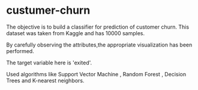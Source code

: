# custumer-churn
The objective is to build a classifier for prediction of customer churn.
This dataset was taken from Kaggle and has 10000 samples.

By carefully observing the attributes,the appropriate visualization has been performed.

The target variable here is 'exited'.

Used algorithms like Support Vector Machine , Random Forest , Decision Trees and K-nearest neighbors.
